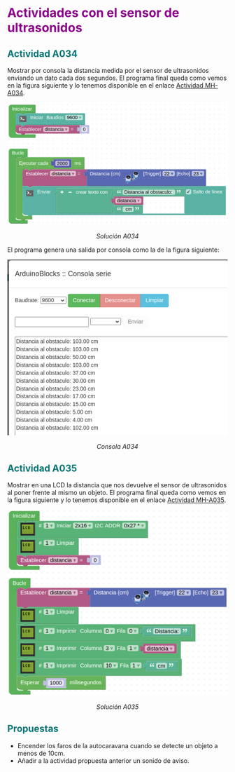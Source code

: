 # <FONT COLOR=#8B008B>Actividades con el sensor de ultrasonidos</font>

## <FONT COLOR=#007575>**Actividad A034**</font>
Mostrar por consola la distancia medida por el sensor de ultrasonidos enviando un dato cada dos segundos. El programa final queda como vemos en la figura siguiente y lo tenemos disponible en el enlace [Actividad MH-A034](../programas/MH-A034.abp).

<center>

![Solución A034](../img/actividades/A034.png)

*Solución A034*

</center>

El programa genera una salida por consola como la de la figura siguiente:

<center>

![Consola A034](../img/actividades/A034C.png)

*Consola A034*

</center>

## <FONT COLOR=#007575>**Actividad A035**</font>
Mostrar en una LCD la distancia que nos devuelve el sensor de ultrasonidos al poner frente al mismo un objeto. El programa final queda como vemos en la figura siguiente y lo tenemos disponible en el enlace [Actividad MH-A035](../programas/MH-A035.abp).

<center>

![Solución A035](../img/actividades/A035.png)

*Solución A035*

</center>

## <FONT COLOR=#007575>Propuestas</font>

* Encender los faros de la autocaravana cuando se detecte un objeto a menos de 10cm.
* Añadir a la actividad propuesta anterior un sonido de aviso.
